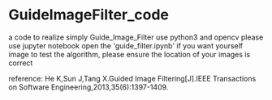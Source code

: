 # GuideImageFilter_code
a  code to realize simply Guide_Image_Filter
use python3 and opencv
please use jupyter notebook open the 'guide_filter.ipynb'
if you want yourself image to test the algorithm, please ensure the location of your images is correct

reference: He K,Sun J,Tang X.Guided Image Filtering[J].IEEE Transactions on Software Engineering,2013,35(6):1397-1409.
